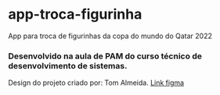 # app-troca-figurinha
App para troca de figurinhas da copa do mundo do Qatar 2022

### Desenvolvido na aula de PAM do curso técnico de desenvolvimento de sistemas.

Design do projeto criado por: Tom Almeida.
[Link figma](https://www.figma.com/file/lyAlfnwtdtaKgL96F4xerR/Troca-Figurinhas?node-id=0%3A1)

